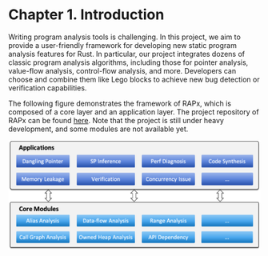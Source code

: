 # Chapter 1. Introduction
Writing program analysis tools is challenging. In this project, we aim to provide a user-friendly framework for developing new static program analysis features for Rust. In particular, our project integrates dozens of classic program analysis algorithms, including those for pointer analysis, value-flow analysis, control-flow analysis, and more. Developers can choose and combine them like Lego blocks to achieve new bug detection or verification capabilities.

The following figure demonstrates the framework of RAPx, which is composed of a core layer and an application layer. The project repository of RAPx can be found [here](https://github.com/Artisan-Lab/RAPx). Note that the project is still under heavy development, and some modules are not available yet.

![framework](figure/framework.png)

